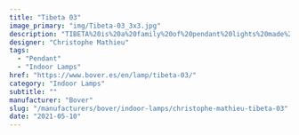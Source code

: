 ```yaml
---
title: "Tibeta 03"
image_primary: "img/Tibeta-03_3x3.jpg"
description: "TIBETA%20is%20a%20family%20of%20pendant%20lights%20made%20of%20a%20spun%20aluminum%20body.%20It%20is%20available%20in%20three%20different%20sizes%20and%20shapes%20which%20can%20be%20used%20either%A0individually%20or%20in%20groups%20of%20three%20or%20more%20units%20according%20to%20client%u2019s%20needs.%20Tibeta%20includes%20a%20led%20module%20inside%2C%20which%20provides%20direct%20bottom%20light.%0A%0A%0A%0A"
designer: "Christophe Mathieu"
tags: 
  - "Pendant"
  - "Indoor Lamps"
href: "https://www.bover.es/en/lamp/tibeta-03/"
category: "Indoor Lamps"
subtitle: ""
manufacturer: "Bover"
slug: "/manufacturers/bover/indoor-lamps/christophe-mathieu-tibeta-03"
date: "2021-05-10"
---
```

